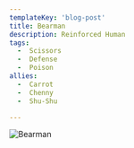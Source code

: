 ```yaml
---
templateKey: 'blog-post'
title: Bearman
description: Reinforced Human
tags:
  -  Scissors
  -  Defense
  -  Poison
allies:
  -  Carrot
  -  Chenny
  -  Shu-Shu

---
```

![Bearman](/img/Bearman.png)
